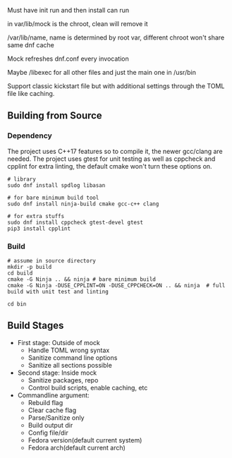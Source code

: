 Must have init run and then install can run

in var/lib/mock is the chroot, clean will remove it

/var/lib/name, name is determined by root var, different chroot won't share same dnf cache

Mock refreshes dnf.conf every invocation

Maybe /libexec for all other files and just the main one in /usr/bin

Support classic kickstart file but with additional settings through the TOML file like caching.

## Building from Source

### Dependency

The project uses C++17 features so to compile it, the newer gcc/clang are needed. The project uses gtest for unit testing as well as cppcheck and cpplint for extra linting, the default cmake won't turn these options on.

```shell
# library
sudo dnf install spdlog libasan

# for bare minimum build tool
sudo dnf install ninja-build cmake gcc-c++ clang

# for extra stuffs
sudo dnf install cppcheck gtest-devel gtest
pip3 install cpplint
```

### Build

```shell
# assume in source directory
mkdir -p build
cd build
cmake -G Ninja .. && ninja # bare minimum build
cmake -G Ninja -DUSE_CPPLINT=ON -DUSE_CPPCHECK=ON .. && ninja  # full build with unit test and linting

cd bin
```

## Build Stages

- First stage: Outside of mock
  - Handle TOML wrong syntax
  - Sanitize command line options
  - Sanitize all sections possible
- Second stage: Inside mock
  - Sanitize packages, repo
  - Control build scripts, enable caching, etc
- Commandline argument:
  - Rebuild flag
  - Clear cache flag
  - Parse/Sanitize only
  - Build output dir
  - Config file/dir
  - Fedora version(default current system)
  - Fedora arch(default current arch)